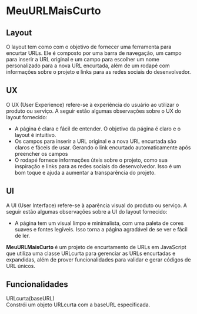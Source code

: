 # MeuURLMaisCurto



## Layout
O layout tem como  com o objetivo de fornecer uma ferramenta para encurtar URLs. Ele é composto por uma barra de navegação, um campo para inserir a URL original e um campo para escolher um nome personalizado para a nova URL encurtada, além de um rodapé com informações sobre o projeto e links para as redes sociais do desenvolvedor.

## UX
O UX (User Experience) refere-se à experiência do usuário ao utilizar o produto ou serviço. A seguir estão algumas observações sobre o UX do layout fornecido:

- A página é clara e fácil de entender. O objetivo da página é claro e o layout é intuitivo.
- Os campos para inserir a URL original e a nova URL encurtada são claros e fáceis de usar. Gerando o link encurtado automaticamente após preencher os campos
- O rodapé fornece informações úteis sobre o projeto, como sua inspiração e links para as redes sociais do desenvolvedor. Isso é um bom toque e ajuda a aumentar a transparência do projeto.

## UI
A UI (User Interface) refere-se à aparência visual do produto ou serviço. A seguir estão algumas observações sobre a UI do layout fornecido:

- A página tem um visual limpo e minimalista, com uma paleta de cores suaves e fontes legíveis. Isso torna a página agradável de se ver e fácil de ler.



<strong>MeuURLMaisCurto </strong> é um projeto de encurtamento de URLs em JavaScript que utiliza uma classe URLcurta para gerenciar as URLs encurtadas e expandidas, além de prover funcionalidades para validar e gerar códigos de URL únicos.

## Funcionalidades


URLcurta(baseURL)             
Constrói um objeto URLcurta com a baseURL especificada.

